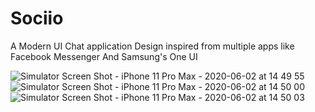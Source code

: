 # Sociio

A Modern UI Chat application
Design inspired from multiple apps like Facebook Messenger And Samsung's One UI

![Simulator Screen Shot - iPhone 11 Pro Max - 2020-06-02 at 14 49 55](https://user-images.githubusercontent.com/40358714/83503219-5f7eda80-a4e0-11ea-9940-264dbaa82f72.png)
![Simulator Screen Shot - iPhone 11 Pro Max - 2020-06-02 at 14 50 00](https://user-images.githubusercontent.com/40358714/83503224-60b00780-a4e0-11ea-9a4f-e3f8ddff1b94.png)
![Simulator Screen Shot - iPhone 11 Pro Max - 2020-06-02 at 14 50 03](https://user-images.githubusercontent.com/40358714/83503231-61e13480-a4e0-11ea-94be-7bc62610d24d.png)
